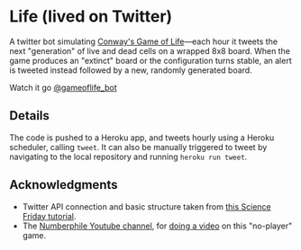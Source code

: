 # Life (lived on Twitter)

A twitter bot simulating [Conway's Game of Life](https://en.wikipedia.org/wiki/Conway%27s_Game_of_Life)—each hour it tweets the next "generation" of live and dead cells on a wrapped 8x8 board. When the game produces an "extinct" board or the configuration turns stable, an alert is tweeted instead followed by a new, randomly generated board.

Watch it go [@gameoflife_bot](https://twitter.com/gameoflife_bot)

## Details

The code is pushed to a Heroku app, and tweets hourly using a Heroku scheduler, calling `tweet`. It can also be manually triggered to tweet by navigating to the local repository and running `heroku run tweet`.

## Acknowledgments

* Twitter API connection and basic structure taken from [this Science Friday tutorial](https://medium.com/science-friday-footnotes/how-to-make-a-twitter-bot-in-under-an-hour-259597558acf).
* The [Numberphile Youtube channel](https://www.youtube.com/channel/UCoxcjq-8xIDTYp3uz647V5A), for [doing a video](https://www.youtube.com/watch?v=R9Plq-D1gEk) on this "no-player" game.
